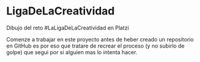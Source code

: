 # LigaDeLaCreatividad
Dibujo del reto #LaLigaDeLaCreatividad en Platzi

Comenze a trabajar en este proyecto antes de heber creado un repositorio en GitHub es por eso que tratare de recrear el proceso (y no subirlo de golpe) que segui por si alguien mas lo intenta hacer.